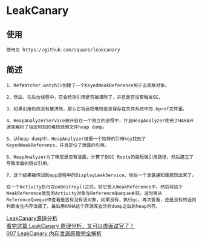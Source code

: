 # LeakCanary

## 使用

    使用见 https://github.com/square/leakcanary

## 简述

    1、RefWatcher.watch()创建了一个KeyedWeakReference用于去观察对象。

    2、然后，在后台线程中，它会检测引用是否被清除了，并且是否没有触发GC。

    3、如果引用仍然没有被清除，那么它将会把堆栈信息保存在文件系统中的.hprof文件里。

    4、HeapAnalyzerService被开启在一个独立的进程中，并且HeapAnalyzer使用了HAHA开源库解析了指定时刻的堆栈快照文件heap dump。

    5、从heap dump中，HeapAnalyzer根据一个独特的引用key找到了KeyedWeakReference，并且定位了泄露的引用。

    6、HeapAnalyzer为了确定是否有泄露，计算了到GC Roots的最短强引用路径，然后建立了导致泄露的链式引用。

    7、这个结果被传回到app进程中的DisplayLeakService，然后一个泄露通知便展现出来了。

    在一个Activity执行完onDestroy()之后，将它放入WeakReference中，然后将这个WeakReference类型的Activity对象与ReferenceQueque关联。这时再从ReferenceQueque中查看是否有没有该对象，如果没有，执行gc，再次查看，还是没有的话则判断发生内存泄露了。最后用HAHA这个开源库去分析dump之后的heap内存。

[LeakCanary源码分析](https://blog.csdn.net/u013000152/article/details/80239240)</br>
[看完这篇 LeakCanary 原理分析，又可以虐面试官了！](https://juejin.im/entry/5c3fefe66fb9a049a979fb77)</br>
[007 LeakCanary 内存泄漏原理完全解析](https://juejin.im/post/5c054e91e51d45242906ed68)</br>